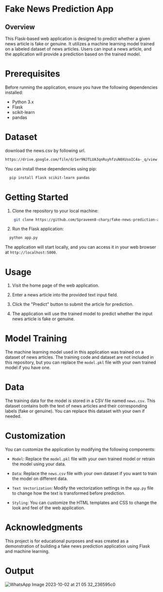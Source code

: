 # Fake News Prediction App
## Overview
This Flask-based web application is designed to predict whether a given news article is fake or genuine. It utilizes a machine learning model trained on a labeled dataset of news articles. Users can input a news article, and the application will provide a prediction based on the trained model.

# Prerequisites
Before running the application, ensure you have the following dependencies installed:

- Python 3.x
- Flask
- scikit-learn
- pandas

# Dataset
download the news.csv by following url.
```bash
https://drive.google.com/file/d/1er9NJTLUA3qnRuyhfzuN0XUsoIC4a-_q/view
```
You can install these dependencies using pip:
```bash
  pip install Flask scikit-learn pandas
```

# Getting Started
1. Clone the repository to your local machine:
```bash
    git clone https://github.com/Spraveen8-chary/fake-news-prediction-app.git
```
2. Run the Flask application:
```bash
  python app.py
```

The application will start locally, and you can access it in your web browser at `http://localhost:5000`.

# Usage
1. Visit the home page of the web application.

2. Enter a news article into the provided text input field.

3. Click the "Predict" button to submit the article for prediction.

4. The application will use the trained model to predict whether the input news article is fake or genuine.

# Model Training
The machine learning model used in this application was trained on a dataset of news articles. The training code and dataset are not included in this repository, but you can replace the `model.pkl` file with your own trained model if you have one.

# Data
The training data for the model is stored in a CSV file named `news.csv`. This dataset contains both the text of news articles and their corresponding labels (fake or genuine). You can replace this dataset with your own if needed.

# Customization
You can customize the application by modifying the following components:

- `Model`: Replace the `model.pkl` file with your own trained model or retrain the model using your data.

- `Data`: Replace the `news.csv` file with your own dataset if you want to train the model on different data.

- `Text Vectorization`: Modify the vectorization settings in the `app.py` file to change how the text is transformed before prediction.

- `Styling`: You can customize the HTML templates and CSS to change the look and feel of the web application.

# Acknowledgments
This project is for educational purposes and was created as a demonstration of building a fake news prediction application using Flask and machine learning.

# Output 
![WhatsApp Image 2023-10-02 at 21 05 32_236595c0](https://github.com/Spraveen8-chary/fake-news-predictions/assets/108536707/66a47c60-b48e-4d9e-b548-be2b17e321a3)
